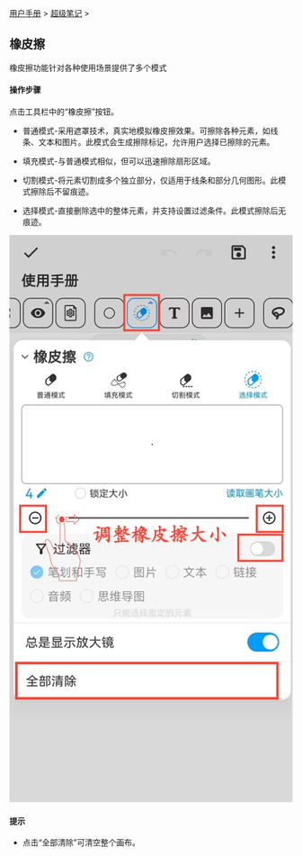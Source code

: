 [用户手册](/dragonnest/drawnote/manual/zh) > [超级笔记](/dragonnest/drawnote/manual/zh/super_note) >

橡皮擦
---
橡皮擦功能针对各种使用场景提供了多个模式
#### 操作步骤

点击工具栏中的“橡皮擦”按钮。

- 普通模式-采用遮罩技术，真实地模拟橡皮擦效果。可擦除各种元素，如线条、文本和图片。此模式会生成擦除标记，允许用户选择已擦除的元素。


- 填充模式-与普通模式相似，但可以迅速擦除扇形区域。


- 切割模式-将元素切割成多个独立部分，仅适用于线条和部分几何图形。此模式擦除后不留痕迹。


- 选择模式-直接删除选中的整体元素，并支持设置过滤条件。此模式擦除后无痕迹。

![](imgs/eraser1.png)

#### 提示
- 点击“全部清除”可清空整个画布。
